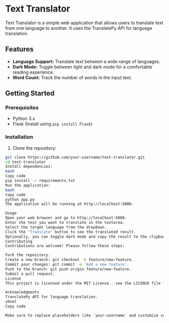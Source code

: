 # Text Translator

Text Translator is a simple web application that allows users to translate text from one language to another. It uses the TranslatePy API for language translation.

## Features

- **Language Support:** Translate text between a wide range of languages.
- **Dark Mode:** Toggle between light and dark mode for a comfortable reading experience.
- **Word Count:** Track the number of words in the input text.

## Getting Started

### Prerequisites

- Python 3.x
- Flask (Install using `pip install Flask`)

### Installation

1. Clone the repository:

```bash
git clone https://github.com/your-username/text-translator.git
cd text-translator
Install dependencies:
bash
Copy code
pip install -r requirements.txt
Run the application:
bash
Copy code
python app.py
The application will be running at http://localhost:5000.

Usage
Open your web browser and go to http://localhost:5000.
Enter the text you want to translate in the textarea.
Select the target language from the dropdown.
Click the "Translate" button to see the translated result.
Optionally, you can toggle dark mode and copy the result to the clipboard.
Contributing
Contributions are welcome! Please follow these steps:

Fork the repository.
Create a new branch: git checkout -b feature/new-feature.
Commit your changes: git commit -m 'Add a new feature'.
Push to the branch: git push origin feature/new-feature.
Submit a pull request.
License
This project is licensed under the MIT License - see the LICENSE file for details.

Acknowledgments
TranslatePy API for language translation.
vbnet
Copy code

Make sure to replace placeholders like `your-username` and customize sections as needed. This template provides a starting point, and you can add more details based on the specifics of your project.
